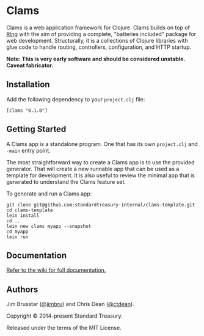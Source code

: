 # Clams

Clams is a web application framework for Clojure. Clams builds on top of
[Ring](https://github.com/ring-clojure/ring) with the aim of providing a
complete, "batteries included" package for web development. Structurally, it is
a collections of Clojure libraries with glue code to handle routing, controllers,
configuration, and HTTP startup.

**Note: This is very early software and should be considered unstable. Caveat
fabricator.**

## Installation

Add the following dependency to your `project.clj` file:

    [clams "0.1.0"]

## Getting Started

A Clams app is a standalone program. One that has its own `project.clj` and
`-main` entry point.

The most straightforward way to create a Clams app is to use the provided
generator. That will create a new runnable app that can be used as a template
for development. It is also useful to review the minimal app that is generated
to understand the Clams feature set.

To generate and run a Clams app:

    git clone git@github.com:standardtreasury-internal/clams-template.git
    cd clams-template
    lein install
    cd ..
    lein new clams myapp --snapshot
    cd myapp
    lein run

## Documentation

[Refer to the wiki for full documentation.](https://github.com/standardtreasury-internal/clams/wiki)

## Authors

Jim Brusstar ([@jimbru](https://github.com/jimbru)) and Chris Dean ([@ctdean](https://github.com/ctdean)).

Copyright © 2014-present Standard Treasury.

Released under the terms of the MIT License.
